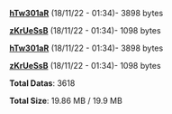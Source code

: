 [**hTw301aR**](/data/hTw301aR.txt) (18/11/22 - 01:34)- 3898 bytes

[**zKrUeSsB**](/data/zKrUeSsB.txt) (18/11/22 - 01:34)- 1098 bytes

[**hTw301aR**](/data/hTw301aR.txt) (18/11/22 - 01:34)- 3898 bytes

[**zKrUeSsB**](/data/zKrUeSsB.txt) (18/11/22 - 01:34)- 1098 bytes

**Total Datas**: 3618

**Total Size**: 19.86 MB / 19.9 MB
